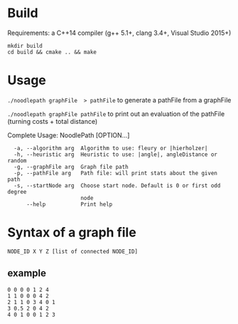 # Build
Requirements: a C++14 compiler (g++ 5.1+, clang 3.4+, Visual Studio 2015+)

```
mkdir build
cd build && cmake .. && make
```

# Usage

`./noodlepath graphFile  > pathFile` to generate a pathFile from a graphFile

`./noodlepath graphFile pathFile` to print out an evaluation of the pathFile (turning costs + total distance) 

Complete Usage:
  NoodlePath [OPTION...]

```
  -a, --algorithm arg  Algorithm to use: fleury or |hierholzer|
  -h, --heuristic arg  Heuristic to use: |angle|, angleDistance or random
  -g, --graphFile arg  Graph file path
  -p, --pathFile arg   Path file: will print stats about the given path
  -s, --startNode arg  Choose start node. Default is 0 or first odd degree
                       node
      --help           Print help
```

# Syntax of a graph file

``` 
NODE_ID X Y Z [list of connected NODE_ID]
```

## example
```
0 0 0 0 1 2 4
1 1 0 0 0 4 2
2 1 1 0 3 4 0 1
3 0.5 2 0 4 2
4 0 1 0 0 1 2 3
```

